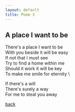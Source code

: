 ```yaml
---
layout: default
title: Poem 3
---
```


## A place I want to be 

There's a place I want to be \
With you beside it will be easy \
If not that I must see \
Try to find a home within me \
Should it work it will be key \
To make me smile for eternity \

If there's a will \
There's surely a way \
For me to steal you away


 [back](../index-page.html)